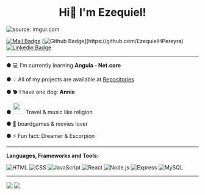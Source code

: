 <h1 align="center">Hi👋 I'm Ezequiel!</h1>

<img src="https://i.imgur.com/HXRPYL7.jpg" title="source: imgur.com" />

[![Mail Badge](https://img.shields.io/badge/-Ezepereyra-c0392b?style=flat&labelColor=c0392b&logo=gmail&logoColor=white)](mailto:ezetalar3@gmail.com)
[![Github Badge](https://img.shields.io/badge/-EzePereyra-rgb(36,%2041,%2046)?style=flat&labelColor=rgb(36,%2041,%2046)&logo=github&logoColor=white)](https://github.com/EzequielHPereyra)
[![Linkedin Badge](https://img.shields.io/badge/-Ezequiel-0e76a8?style=flat&labelColor=0e76a8&logo=linkedin&logoColor=white)](https://www.linkedin.com/in/ezehpereyra/)

<hr>

<p>● 💻 I’m currently learning <b>Angula - Net.core</b>
<p>● 💡 All of my projects are available at <a href="https://github.com/EzequielHPereyra?tab=repositories" target="_blank">Repositories</a></p>
<p >● &#128021 I have one dog: <b> Annie </b></p>
<p >● <img src="https://media2.giphy.com/media/KXw1FeMAif9IDFMsqV/200w.webp?cid=ecf05e47ulnphxuyd0af57uhm0vrx54qzniurhdjwad1o6xa&rid=200w.webp&ct=s" width="30px"> Travel & music like religion</p>
<p >● &#127922 boardgames & movies lover</p>
<p >● ⚡ Fun fact: Dreamer & Escorpion </p>


<hr>

**Languages, Frameworks and Tools:**  &nbsp;

![HTML](https://img.shields.io/badge/-HTML-E34F26?style=for-the-badge&logo=html5&logoColor=fafafa)
![CSS](https://img.shields.io/badge/-CSS-1572B6?style=for-the-badge&logo=css3&logoColor=fafafa)
![JavaScript](https://img.shields.io/badge/-JavaScript-F7DF1E?style=for-the-badge&logo=javascript&logoColor=333)
![React](https://img.shields.io/badge/-React-61DAFB?style=for-the-badge&logo=react&logoColor=333)
![Node.js](https://img.shields.io/badge/-Node.js-339933?style=for-the-badge&logo=node.js&logoColor=FAFAFA)
![Express](https://img.shields.io/badge/-Express-FAFAFA?style=for-the-badge&logo=express&logoColor=333)
![MySQL](https://img.shields.io/badge/-MYSQL-00618b?style=for-the-badge&logo=mysql&logoColor=fafafa)

<hr>

<p>
    <img align="center" src="https://github-readme-stats.vercel.app/api?username=EzequielHPereyra&hide=contribs,prs&theme=tokyonight&show_icons=true"/>
    <img align="center" src="https://github-readme-stats.vercel.app/api/top-langs/?username=EzequielHPereyra&layout=compact&theme=tokyonight"/>
</p>
